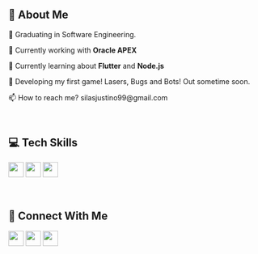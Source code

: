 ## 💫 About Me
<p>🔭 Graduating in Software Engineering.</p>
<p>🧩 Currently working with <b>Oracle APEX</b> </p>
<p>🧩 Currently learning about <b>Flutter</b> and <b>Node.js</b></p>
<p>🧩 Developing my first game! Lasers, Bugs and Bots! Out sometime soon.
<p>📫 How to reach me? silasjustino99@gmail.com</p>
<br />

## 💻 Tech Skills
<p>
<img src="https://img.shields.io/badge/Flutter-%2302569B.svg?style=for-the-badge&logo=Flutter&logoColor=white" style="margin-bottom: 4px;" height="30px">
<img src="https://img.shields.io/badge/express.js-%23404d59.svg?style=for-the-badge&logo=express&logoColor=%2361DAFB" style="margin-bottom: 4px;" height="30px">
<img src="https://img.shields.io/badge/GDScript-%2374267B.svg?style=for-the-badge&logo=godotengine&logoColor=white" style="margin-bottom: 4px;" height="30px">
</p>
<br />

## 👥 Connect With Me
<p>
<a href="https://www.linkedin.com/in/sjustino/" target="_blank"><img src="https://img.shields.io/badge/linkedin-%230077B5.svg?style=for-the-badge&logo=linkedin&logoColor=white" style="margin-bottom: 4px;" height="30px" target="_blank"></a>
<a href="https://www.instagram.com/sjustino_/" target="_blank"><img src="https://img.shields.io/badge/Instagram-%23E4405F.svg?style=for-the-badge&logo=Instagram&logoColor=white" style="margin-bottom: 4px;" height="30px" target="_blank"></a>
<a href="https://by-sjustino.itch.io/" target="_blank"><img src="https://img.shields.io/badge/Itch-%23FF0B34.svg?style=for-the-badge&logo=Itch.io&logoColor=white" style="margin-bottom: 4px;" height="30px" target="_blank"></a>
</p>
<br />
